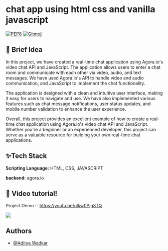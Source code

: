 # chat app using html css and vanilla javascript

[![PEP8](https://img.shields.io/badge/code%20style-pep8-orange.svg)](https://www.python.org/dev/peps/pep-0008/)
[![Gitmoji](https://img.shields.io/badge/gitmoji-%20🚀%20🐳-FFDD67.svg)](https://gitmoji.carloscuesta.me)


## 🚀 Brief Idea
In this project, we have created a real-time chat application using Agora.io's video chat API and JavaScript. The application allows users to enter a chat room and communicate with each other via video, audio, and text messages. We have used Agora.io's API to handle video and audio communication, and JavaScript to implement the chat functionality.

The application is designed with a clean and intuitive user interface, making it easy for users to navigate and use. We have also implemented various features such as chat message notifications, user status updates, and mobile number validation to enhance the user experience.

Overall, this project provides an excellent example of how to create a real-time chat application using Agora.io's video chat API and JavaScript. Whether you're a beginner or an experienced developer, this project can serve as a valuable resource for building your own real-time chat applications.

## ✨Tech Stack

**Scripting Language:** HTML, CSS, JAVASCRIPT

**backend:** agora.io

## 🔴 Video tutorial!

Project Demo :- https://youtu.be/ulkw0Pig8TQ

<img src="https://github.com/AdityaWadkar/chatapp/assets/67093170/53053946-ef04-40a1-bc2c-909ef6027755">

## Authors

- [@Aditya Wadkar](https://www.github.com/AdityaWadkar)
